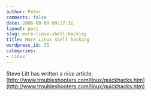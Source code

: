 ```yaml
---
author: Peter
comments: false
date: 2006-08-09 09:27:32
layout: post
slug: more-linux-shell-hacking
title: More Linux shell hacking
wordpress_id: 55
categories:
- Linux
---
```


Steve Litt has written a nice article: [http://www.troubleshooters.com/linux/quickhacks.htm](http://www.troubleshooters.com/linux/quickhacks.htm)
